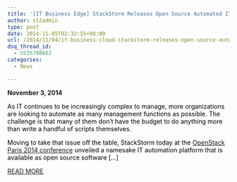 ```yaml
---
title: '[IT Business Edge] StackStorm Releases Open Source Automated IT Operations Platform'
author: st2admin
type: post
date: 2014-11-05T02:32:55+00:00
url: /2014/11/04/it-business-cloud-stackstorm-releases-open-source-automated-it-operations-platform/
dsq_thread_id:
  - 5535708662
categories:
  - News

---
```

**November 3, 2014**

<p style="color: #000000;">
  As IT continues to be increasingly complex to manage, more organizations are looking to automate as many management functions as possible. The challenge is that many of them don’t have the budget to do anything more than write a handful of scripts themselves.
</p>

<p style="color: #000000;">
  Moving to take that issue off the table, StackStorm today at the <a href="https://www.openstack.org/summit/openstack-paris-summit-2014/">OpenStack Paris 2014 conference</a> unveiled a namesake IT automation platform that is available as open source software [&#8230;]
</p>

<a href="http://www.itbusinessedge.com/blogs/it-unmasked/stackstorm-releases-open-source-automated-it-operations-platform.html" target="_blank">READ MORE</a>